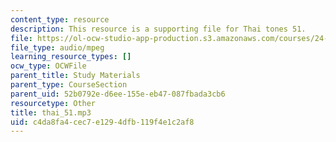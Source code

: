 ```yaml
---
content_type: resource
description: This resource is a supporting file for Thai tones 51.
file: https://ol-ocw-studio-app-production.s3.amazonaws.com/courses/24-901-language-and-its-structure-i-phonology-fall-2010/c4da8fa4cec7e1294dfb119f4e1c2af8_thai_51.mp3
file_type: audio/mpeg
learning_resource_types: []
ocw_type: OCWFile
parent_title: Study Materials
parent_type: CourseSection
parent_uid: 52b0792e-d6ee-155e-eb47-087fbada3cb6
resourcetype: Other
title: thai_51.mp3
uid: c4da8fa4-cec7-e129-4dfb-119f4e1c2af8
---
```

